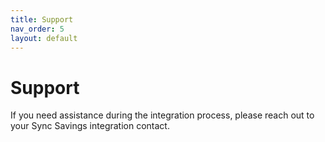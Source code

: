 ```yaml
---
title: Support
nav_order: 5
layout: default
---
```


# Support

If you need assistance during the integration process, please reach out to your Sync Savings integration contact.